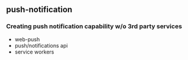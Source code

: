 ## push-notification

### Creating push notification capability w/o 3rd party services

* web-push
* push/notifications api
* service workers
